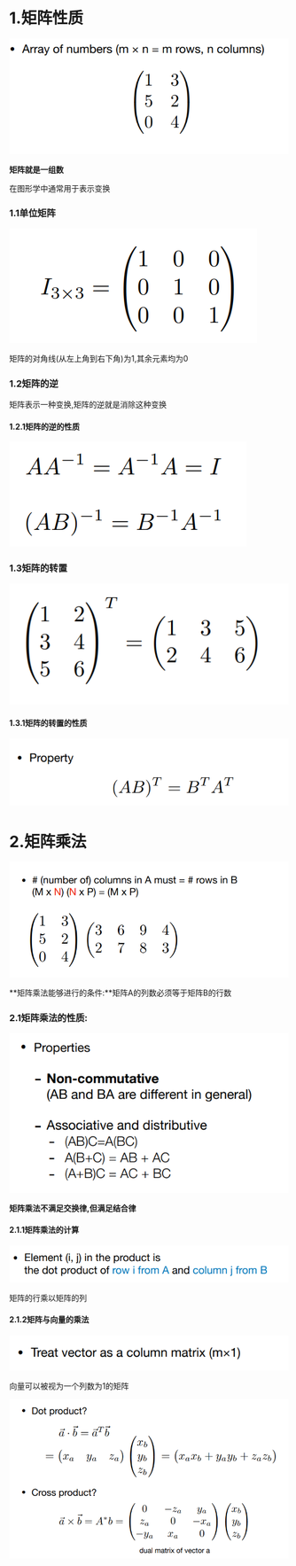# 1.矩阵性质

![image-20200505220211327]( image-20200505220211327.png)

**矩阵就是一组数**

在图形学中通常用于表示变换

### 1.1单位矩阵

![image-20200505221148675]( image-20200505221148675.png)

矩阵的对角线(从左上角到右下角)为1,其余元素均为0

### 1.2矩阵的逆

矩阵表示一种变换,矩阵的逆就是消除这种变换

#### 1.2.1矩阵的逆的性质

![image-20200505221341779]( image-20200505221341779.png)

### 1.3矩阵的转置

![image-20200505221449884]( image-20200505221449884.png)

#### 1.3.1矩阵的转置的性质

![image-20200505221536180]( image-20200505221536180.png)

# 2.矩阵乘法

![image-20200505220336874]( image-20200505220336874.png)

**矩阵乘法能够进行的条件:**矩阵A的列数必须等于矩阵B的行数

### 2.1矩阵乘法的性质:

![image-20200505220515000]( image-20200505220515000.png)

**矩阵乘法不满足交换律,但满足结合律**

#### 2.1.1**矩阵乘法的计算**

![image-20200505221035676]( image-20200505221035676.png)

矩阵的行乘以矩阵的列

#### 2.1.2矩阵与向量的乘法

![image-20200505220720397]( image-20200505220720397.png)

向量可以被视为一个列数为1的矩阵

![image-20200505221622302]( image-20200505221622302.png)